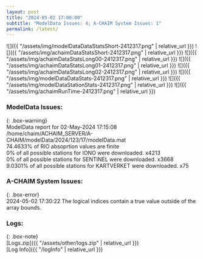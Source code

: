 ```yaml
---
layout: post
title: "2024-05-02 17:00:00"
subtitle: "ModelData Issues: 4; A-CHAIM System Issues: 1"
permalink: /latest/
---
```


![]({{ "/assets/img/modelDataDataStatsShort-2412317.png" | relative_url }})
![]({{ "/assets/img/achaimDataStatsShort-2412317.png" | relative_url }})
![]({{ "/assets/img/achaimDataStatsLong00-2412317.png" | relative_url }})
![]({{ "/assets/img/achaimDataStatsLong01-2412317.png" | relative_url }})
![]({{ "/assets/img/achaimDataStatsLong02-2412317.png" | relative_url }})
![]({{ "/assets/img/modelDataDataStats-2412317.png" | relative_url }})
![]({{ "/assets/img/modelDataStationStats-2412317.png" | relative_url }})
![]({{ "/assets/img/achaimRunTime-2412317.png" | relative_url }})


### ModelData Issues:  
  
{: .box-warning}  
 ModelData report for 02-May-2024 17:15:08   
 /home/chaim/ACHAIM_SERVER/A-CHAIM/modelData/2024/123/17/modelData.mat   
 74.4633% of RIO absoprtion values are finite   
 0% of all possible stations for IONO were downloaded. x4213   
 0% of all possible stations for SENTINEL were downloaded. x3668   
 9.0301% of all possible stations for KARTVERKET were downloaded. x75   
  
### A-CHAIM System Issues:  
  
{: .box-error}  
2024-05-02 17:30:22 The logical indices contain a true value outside of the array bounds.  

### Logs:  
  
{: .box-note}  
[Logs.zip]({{ "/assets/other/logs.zip" | relative_url }})  
[Log Info]({{ "/logInfo" | relative_url }})  
